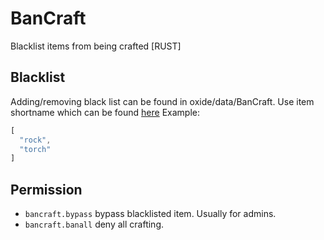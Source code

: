 # BanCraft
Blacklist items from being crafted [RUST]
## Blacklist
Adding/removing black list can be found in oxide/data/BanCraft. Use item shortname which can be found [here](https://www.corrosionhour.com/rust-item-list/)
Example:
```js
[
  "rock",
  "torch"
]
```
## Permission

- `bancraft.bypass` bypass blacklisted item. Usually for admins.
- `bancraft.banall` deny all crafting.
